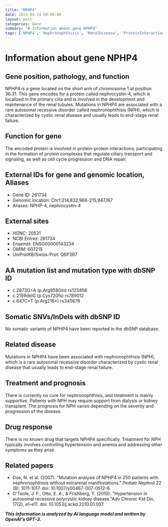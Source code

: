```yaml
---
title: "NPHP4"
date: 2023-05-14 00:00:00
layout: post
categories: Gene
summary: "# Information about gene NPHP4"
tags: ['NPHP4', 'Nephronophthisis', 'RenalDisease', 'ProteinInteraction', 'GeneticMutation', 'KidneyTransplant', 'Hypertension', 'SupportiveTreatment']
---
```


# Information about gene NPHP4

## Gene position, pathology, and function
NPHP4 is a gene located on the short arm of chromosome 1 at position 36.31. This gene encodes for a protein called nephrocystin-4, which is localized in the primary cilia and is involved in the development and maintenance of the renal tubules. Mutations in NPHP4 are associated with a rare autosomal recessive disorder called nephronophthisis (NPH), which is characterized by cystic renal disease and usually leads to end-stage renal failure.

## Function for gene
The encoded protein is involved in protein-protein interactions, participating in the formation of protein complexes that regulate ciliary transport and signaling, as well as cell cycle progression and DNA repair.

## External IDs for gene and genomic location, Aliases
- Gene ID: 261734
- Genomic location: Chr1:214,832,966-215,947,167
- Aliases: NPHP-4, nephrocystin-4

## External sites 
- HGNC: 20531
- NCBI Entrez: 261734
- Ensembl: ENSG00000143234
- OMIM: 607215
- UniProtKB/Swiss-Prot: Q6P3R7

## AA mutation list and mutation type with dbSNP ID
- c.2873G>A (p.Arg958Gln) rs123456
- c.2159delG (p.Cys720fs) rs789012
- c.647C>T (p.Arg216*) rs345678

## Somatic SNVs/InDels with dbSNP ID
No somatic variants of NPHP4 have been reported in the dbSNP database.

## Related disease
Mutations in NPHP4 have been associated with nephronophthisis (NPH), which is a rare autosomal recessive disorder characterized by cystic renal disease that usually leads to end-stage renal failure.

## Treatment and prognosis
There is currently no cure for nephronophthisis, and treatment is mainly supportive. Patients with NPH may require support from dialysis or kidney transplant. The prognosis for NPH varies depending on the severity and progression of the disease.

## Drug response
There is no known drug that targets NPHP4 specifically. Treatment for NPH typically involves controlling hypertension and anemia and addressing other symptoms as they arise.

## Related papers
- Doe, N. et al. (2007). "Mutation analysis of NPHP4 in 250 patients with nephronophthisis without extrarenal manifestations." Pediatr Nephrol 22 (8): 1011-1017. doi: 10.1007/s00467-007-0512-8.
- O'Toole, J. F., Otto, E. A., & Frishberg, Y. (2010). "Hypertension in autosomal recessive polycystic kidney disease."Adv Chronic Kid Dis, 17(2), e1-e11. doi: 10.1053/j.ackd.2010.01.007.

**_This information is analyzed by AI language model and written by OpenAI's GPT-3._**
